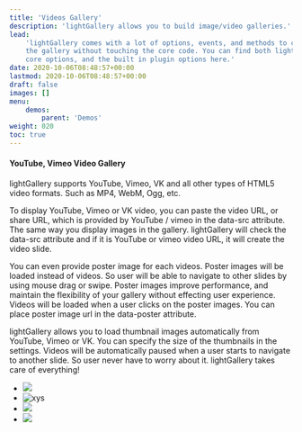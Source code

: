 ```yaml
---
title: 'Videos Gallery'
description: 'lightGallery allows you to build image/video galleries.'
lead:
    'lightGallery comes with a lot of options, events, and methods to customize
    the gallery without touching the core code. You can find both lightGallery
    core options, and the built in plugin options here.'
date: 2020-10-06T08:48:57+00:00
lastmod: 2020-10-06T08:48:57+00:00
draft: false
images: []
menu:
    demos:
        parent: 'Demos'
weight: 020
toc: true
---
```


#### YouTube, Vimeo Video Gallery

<p>lightGallery supports YouTube, Vimeo, VK and all other types of HTML5 video formats. Such as MP4, WebM, Ogg, etc. </p>

<p>To display YouTube, Vimeo or VK video, you can paste the video URL, or share URL, which is provided by YouTube / vimeo in the data-src attribute. The same way you display images in the gallery. lightGallery will check the data-src attribute and if it is YouTube or vimeo video URL, it will create the video slide.</p>

<p>You can even provide poster image for each videos. Poster images will be loaded instead of videos. So user will be able to navigate to other slides by using mouse drag or swipe. Poster images improve performance, and maintain the flexibility of your gallery without effecting user experience. Videos will be loaded when a user clicks on the poster images. You can place poster image url in the data-poster attribute.</p>

<p>lightGallery allows you to load thumbnail images automatically from YouTube, Vimeo or VK. You can specify the size of the thumbnails in the settings. Videos will be automatically paused when a user starts to navigate to another slide. So user never have to worry about it. lightGallery takes care of everything! </p>

<div class="gallery-demo">
    <ul id="lightGallery-videos" class="list-unstyled row">
        <li title="new title1" class="col-xs-6 col-sm-4 col-md-3" data-src="https://www.youtube.com/watch?v=ymarrXoi0ZM" data-sub-html="<h4>Fading Light</h4><p>Classic view from Rigwood Jetty on Coniston Water an old archive shot similar to an old post but a little later on.</p>">
            <img class="img-responsive" src="/images/demo/image-1-thumb.jpg">
            </li>
        <li class="col-xs-6 col-sm-4 col-md-3" data-src="https://www.youtube.com/watch?v=IUN664s7N-c" data-sub-html="<h4>Bowness Bay</h4><p>A beautiful Sunrise this morning taken En-route to Keswick not one as planned but I'm extremely happy I was passing the right place at the right time....</p>"><img alt="xys" class="img-responsive" src="/images/demo/image-2-thumb.jpg"></li>
        <li class="col-xs-6 col-sm-4 col-md-3" data-responsive="img/13-375.jpg 375, img/13-480.jpg 480, img/13.jpg 800" data-src="img/13-1600.jpg" data-sub-html="<h4>Bowness Bay</h4><p>A beautiful Sunrise this morning taken En-route to Keswick not one as planned but I'm extremely happy I was passing the right place at the right time....</p>"><img class="img-responsive" src="img/thumb-13.jpg"></li>
        <li class="col-xs-6 col-sm-4 col-md-3" data-responsive="img/4-375.jpg 375, img/4-480.jpg 480, img/4.jpg 800" data-src="img/4-1600.jpg" data-sub-html="<h4>Bowness Bay</h4><p>A beautiful Sunrise this morning taken En-route to Keswick not one as planned but I'm extremely happy I was passing the right place at the right time....</p>"><img class="img-responsive" src="img/thumb-4.jpg"></li>
    </ul>
</div>
